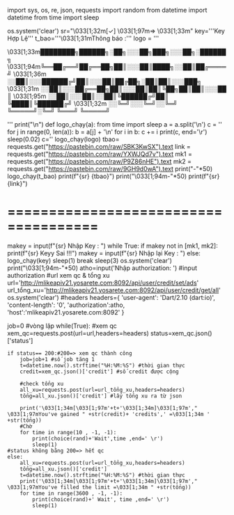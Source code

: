 import sys, os, re, json, requests
import random
from datetime import datetime
from time import sleep

os.system('clear')
sr="\033[1;32m[✓] \033[1;97m=> \033[1;33m"
key='''Key Hợp Lệ'''
t_bao='''\033[1;31mThông báo :'''
logo = '''

\033[1;33m████████╗██████╗░██╗░░░██╗███╗░░░██╗░██████╗ 
\033[1;94m╚══██╔══╝██╔══██╗██║░░░██║████╗░░██║██╔════╝
\033[1;36m ░░██║░░░██████╔╝██║░░░██║██╔██╗░██║██║░░░███╗
\033[1;31m ░░██║░░░██╔══██╗██║░░░██║██║╚██╗██║██║░░░██ ║
\033[1;95m ░░██║░░░██║░░██║╚██████╔╝██║ ╚████║╚██████╔╝
\033[1;32m ░░╚═╝░░░╚═╝░░╚═╝ ╚═════╝░╚═╝  ╚═══╝ ╚═════╝ 

'''
print("\n")
def logo_chạy(a):
    from time import sleep
    a = a.split('\n')
    c = ''
    for j in range(0, len(a)):
        b = a[j] + '\n'
        for i in b:
            c += i
            print(c, end='\r')
            sleep(0.02)
        c=''
logo_chạy(logo)
tbao= requests.get("https://pastebin.com/raw/SBK3KwSX").text
link = requests.get("https://pastebin.com/raw/YXWJQd7v").text
mk1 = requests.get("https://pastebin.com/raw/P9Z86nHE").text
mk2 = requests.get("https://pastebin.com/raw/9GH9d0wA").text
print("-"*50)
logo_chạy(t_bao)
print(f"{sr} {tbao}")
print("\033[1;94m-"*50)
print(f"{sr} {link}")

# =====================================

makey = input(f"{sr} Nhập Key : ")
while True:
    if makey not in [mk1, mk2]:
        print(f"{sr} Keyy Sai !!!")
        makey = input(f"{sr} Nhập lại Key : ")
    else:
        logo_chạy(key)
        sleep(1)
        break
        sleep(3)
os.system('clear')
print("\033[1;94m-"*50)
atho=input('Nhập authorization: ') #input authorization
#url xem qc & tổng xu
url='http://mlikeapiv21.yosarete.com:8092/api/user/credit/set/ads'
url_tổng_xu='http://mlikeapiv21.yosarete.com:8092/api/user/credit/get/all'
os.system('clear')
#headers
headers={
    'user-agent': 'Dart/2.10 (dart:io)',
    'content-length': '0',
    'authorization':atho,
    'host':'mlikeapiv21.yosarete.com:8092'
}

job=0
#vòng lặp
while(True):
    #xem qc
    xem_qc=requests.post(url=url,headers=headers)
    status=xem_qc.json()['status']
    
    if status== 200:#200=> xem qc thành công
        job=job+1 #số job tăng 1
        t=datetime.now().strftime("%H:%M:%S") #thời gian thực
        credit=xem_qc.json()['credit'] #số credit được cộng
        
        #check tổng xu
        all_xu=requests.post(url=url_tổng_xu,headers=headers)
        tổng=all_xu.json()['credit'] #lấy tổng xu ra từ json
        
        print('\033[1;34m[\033[1;97m'+t+'\033[1;34m]\033[1;97m'," \033[1;97mYou've gained " +str(credit)+ 'credits',' =\033[1;34m ' +str(tổng))
        #Chờ
        for time in range(10 , -1, -1):
            print(choice(rand)+'Wait',time ,end=' \r')
            sleep(1)
    #status không bằng 200=> hết qc
    else:
        all_xu=requests.post(url=url_tổng_xu,headers=headers)
        tổng=all_xu.json()['credit'] 
        t=datetime.now().strftime("%H:%M:%S") #thời gian thực
        print('\033[1;34m[\033[1;97m'+t+'\033[1;34m]\033[1;97m'," \033[1;97mYou've filled the limit =\033[1;34m " +str(tổng))
        for time in range(3600 , -1, -1):
            print(choice(rand)+' Wait', time ,end=' \r')
            sleep(1)
